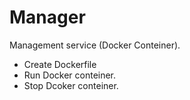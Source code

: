# Manager

Management service (Docker Conteiner).

- Create Dockerfile
- Run Docker conteiner.
- Stop Dcoker conteiner.
